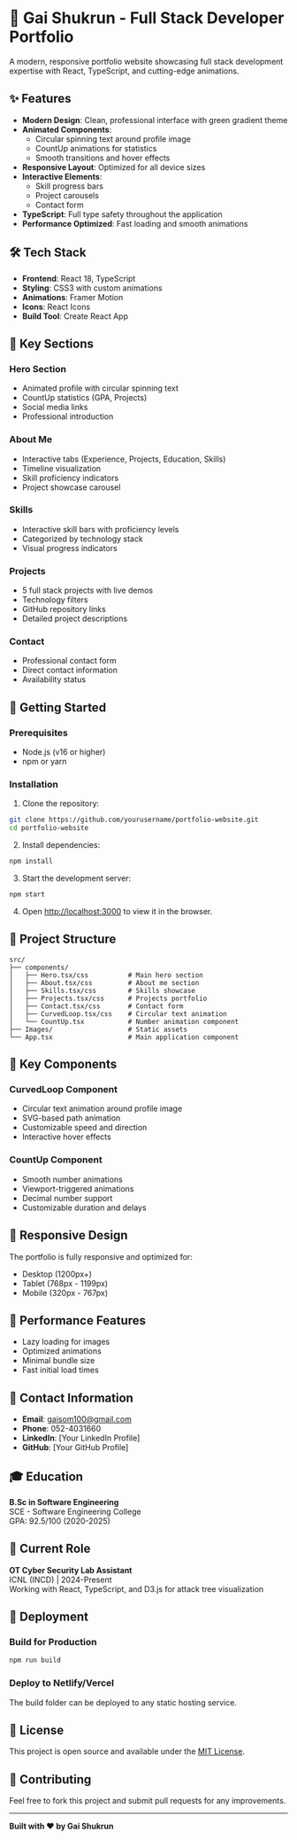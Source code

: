 # 🚀 Gai Shukrun - Full Stack Developer Portfolio

A modern, responsive portfolio website showcasing full stack development expertise with React, TypeScript, and cutting-edge animations.

## ✨ Features

- **Modern Design**: Clean, professional interface with green gradient theme
- **Animated Components**: 
  - Circular spinning text around profile image
  - CountUp animations for statistics
  - Smooth transitions and hover effects
- **Responsive Layout**: Optimized for all device sizes
- **Interactive Elements**: 
  - Skill progress bars
  - Project carousels
  - Contact form
- **TypeScript**: Full type safety throughout the application
- **Performance Optimized**: Fast loading and smooth animations

## 🛠️ Tech Stack

- **Frontend**: React 18, TypeScript
- **Styling**: CSS3 with custom animations
- **Animations**: Framer Motion
- **Icons**: React Icons
- **Build Tool**: Create React App

## 🎯 Key Sections

### Hero Section
- Animated profile with circular spinning text
- CountUp statistics (GPA, Projects)
- Social media links
- Professional introduction

### About Me
- Interactive tabs (Experience, Projects, Education, Skills)
- Timeline visualization
- Skill proficiency indicators
- Project showcase carousel

### Skills
- Interactive skill bars with proficiency levels
- Categorized by technology stack
- Visual progress indicators

### Projects
- 5 full stack projects with live demos
- Technology filters
- GitHub repository links
- Detailed project descriptions

### Contact
- Professional contact form
- Direct contact information
- Availability status

## 🚀 Getting Started

### Prerequisites
- Node.js (v16 or higher)
- npm or yarn

### Installation

1. Clone the repository:
```bash
git clone https://github.com/yourusername/portfolio-website.git
cd portfolio-website
```

2. Install dependencies:
```bash
npm install
```

3. Start the development server:
```bash
npm start
```

4. Open [http://localhost:3000](http://localhost:3000) to view it in the browser.

## 📁 Project Structure

```
src/
├── components/
│   ├── Hero.tsx/css          # Main hero section
│   ├── About.tsx/css         # About me section
│   ├── Skills.tsx/css        # Skills showcase
│   ├── Projects.tsx/css      # Projects portfolio
│   ├── Contact.tsx/css       # Contact form
│   ├── CurvedLoop.tsx/css    # Circular text animation
│   └── CountUp.tsx           # Number animation component
├── Images/                   # Static assets
└── App.tsx                   # Main application component
```

## 🎨 Key Components

### CurvedLoop Component
- Circular text animation around profile image
- SVG-based path animation
- Customizable speed and direction
- Interactive hover effects

### CountUp Component
- Smooth number animations
- Viewport-triggered animations
- Decimal number support
- Customizable duration and delays

## 📱 Responsive Design

The portfolio is fully responsive and optimized for:
- Desktop (1200px+)
- Tablet (768px - 1199px)
- Mobile (320px - 767px)

## 🌟 Performance Features

- Lazy loading for images
- Optimized animations
- Minimal bundle size
- Fast initial load times

## 📧 Contact Information

- **Email**: gaisom100@gmail.com
- **Phone**: 052-4031660
- **LinkedIn**: [Your LinkedIn Profile]
- **GitHub**: [Your GitHub Profile]

## 🎓 Education

**B.Sc in Software Engineering**  
SCE - Software Engineering College  
GPA: 92.5/100 (2020-2025)

## 💼 Current Role

**OT Cyber Security Lab Assistant**  
ICNL (INCD) | 2024-Present  
Working with React, TypeScript, and D3.js for attack tree visualization

## 🚀 Deployment

### Build for Production
```bash
npm run build
```

### Deploy to Netlify/Vercel
The build folder can be deployed to any static hosting service.

## 📄 License

This project is open source and available under the [MIT License](LICENSE).

## 🤝 Contributing

Feel free to fork this project and submit pull requests for any improvements.

---

**Built with ❤️ by Gai Shukrun**
